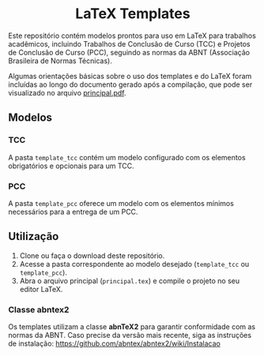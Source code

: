 <h1 align="center">
LaTeX Templates
</h1>


Este repositório contém modelos prontos para uso em LaTeX para trabalhos acadêmicos, incluindo Trabalhos de Conclusão de Curso (TCC) e Projetos de Conclusão de Curso (PCC), seguindo as normas da ABNT (Associação Brasileira de Normas Técnicas).  

Algumas orientações básicas sobre o uso dos templates e do LaTeX foram incluídas ao longo do documento gerado após a compilação, que pode ser visualizado no arquivo [principal.pdf](https://github.com/cabralgabriel/latex-templates/blob/main/template_tcc/principal.pdf).

## Modelos

### TCC 
A pasta `template_tcc` contém um modelo configurado com os elementos obrigatórios e opcionais para um TCC.  

### PCC
A pasta `template_pcc` oferece um modelo com os elementos mínimos necessários para a entrega de um PCC.  

##  Utilização

1. Clone ou faça o download deste repositório.  
2. Acesse a pasta correspondente ao modelo desejado (`template_tcc` ou `template_pcc`).  
3. Abra o arquivo principal (`principal.tex`) e compile o projeto no seu editor LaTeX.  

### Classe abntex2

Os templates utilizam a classe **abnTeX2** para garantir conformidade com as normas da ABNT. Caso precise da versão mais recente, siga as instruções de instalação: https://github.com/abntex/abntex2/wiki/Instalacao  
